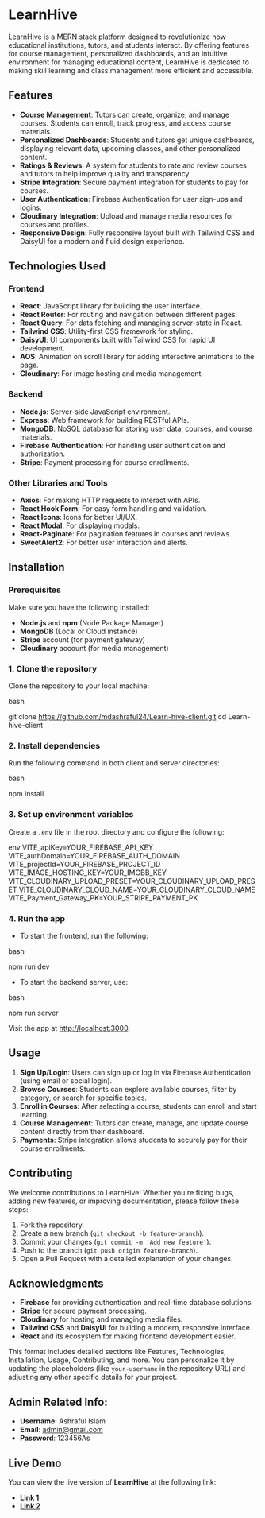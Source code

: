 # LearnHive

LearnHive is a MERN stack platform designed to revolutionize how educational institutions, tutors, and students interact. By offering features for course management, personalized dashboards, and an intuitive environment for managing educational content, LearnHive is dedicated to making skill learning and class management more efficient and accessible.

## Features

- **Course Management**: Tutors can create, organize, and manage courses. Students can enroll, track progress, and access course materials.
- **Personalized Dashboards**: Students and tutors get unique dashboards, displaying relevant data, upcoming classes, and other personalized content.
- **Ratings & Reviews**: A system for students to rate and review courses and tutors to help improve quality and transparency.
- **Stripe Integration**: Secure payment integration for students to pay for courses.
- **User Authentication**: Firebase Authentication for user sign-ups and logins.
- **Cloudinary Integration**: Upload and manage media resources for courses and profiles.
- **Responsive Design**: Fully responsive layout built with Tailwind CSS and DaisyUI for a modern and fluid design experience.

## Technologies Used

### Frontend
- **React**: JavaScript library for building the user interface.
- **React Router**: For routing and navigation between different pages.
- **React Query**: For data fetching and managing server-state in React.
- **Tailwind CSS**: Utility-first CSS framework for styling.
- **DaisyUI**: UI components built with Tailwind CSS for rapid UI development.
- **AOS**: Animation on scroll library for adding interactive animations to the page.
- **Cloudinary**: For image hosting and media management.

### Backend
- **Node.js**: Server-side JavaScript environment.
- **Express**: Web framework for building RESTful APIs.
- **MongoDB**: NoSQL database for storing user data, courses, and course materials.
- **Firebase Authentication**: For handling user authentication and authorization.
- **Stripe**: Payment processing for course enrollments.

### Other Libraries and Tools
- **Axios**: For making HTTP requests to interact with APIs.
- **React Hook Form**: For easy form handling and validation.
- **React Icons**: Icons for better UI/UX.
- **React Modal**: For displaying modals.
- **React-Paginate**: For pagination features in courses and reviews.
- **SweetAlert2**: For better user interaction and alerts.

## Installation

### Prerequisites
Make sure you have the following installed:
- **Node.js** and **npm** (Node Package Manager)
- **MongoDB** (Local or Cloud instance)
- **Stripe** account (for payment gateway)
- **Cloudinary** account (for media management)

### 1. Clone the repository
Clone the repository to your local machine:

bash

git clone https://github.com/mdashraful24/Learn-hive-client.git
cd Learn-hive-client

### 2. Install dependencies
Run the following command in both client and server directories:

bash

npm install

### 3. Set up environment variables
Create a `.env` file in the root directory and configure the following:

env
VITE_apiKey=YOUR_FIREBASE_API_KEY
VITE_authDomain=YOUR_FIREBASE_AUTH_DOMAIN
VITE_projectId=YOUR_FIREBASE_PROJECT_ID
VITE_IMAGE_HOSTING_KEY=YOUR_IMGBB_KEY
VITE_CLOUDINARY_UPLOAD_PRESET=YOUR_CLOUDINARY_UPLOAD_PRESET
VITE_CLOUDINARY_CLOUD_NAME=YOUR_CLOUDINARY_CLOUD_NAME
VITE_Payment_Gateway_PK=YOUR_STRIPE_PAYMENT_PK

### 4. Run the app
- To start the frontend, run the following:

bash

npm run dev

- To start the backend server, use:

bash

npm run server

Visit the app at [http://localhost:3000](http://localhost:3000).

## Usage

1. **Sign Up/Login**: Users can sign up or log in via Firebase Authentication (using email or social login).
2. **Browse Courses**: Students can explore available courses, filter by category, or search for specific topics.
3. **Enroll in Courses**: After selecting a course, students can enroll and start learning.
4. **Course Management**: Tutors can create, manage, and update course content directly from their dashboard.
5. **Payments**: Stripe integration allows students to securely pay for their course enrollments.

## Contributing

We welcome contributions to LearnHive! Whether you're fixing bugs, adding new features, or improving documentation, please follow these steps:

1. Fork the repository.
2. Create a new branch (`git checkout -b feature-branch`).
3. Commit your changes (`git commit -m 'Add new feature'`).
4. Push to the branch (`git push origin feature-branch`).
5. Open a Pull Request with a detailed explanation of your changes.

## Acknowledgments

- **Firebase** for providing authentication and real-time database solutions.
- **Stripe** for secure payment processing.
- **Cloudinary** for hosting and managing media files.
- **Tailwind CSS** and **DaisyUI** for building a modern, responsive interface.
- **React** and its ecosystem for making frontend development easier.

This format includes detailed sections like Features, Technologies, Installation, Usage, Contributing, and more. You can personalize it by updating the placeholders (like `your-username` in the repository URL) and adjusting any other specific details for your project.

## Admin Related Info:

  - **Username**: Ashraful Islam
  - **Email**: admin@gmail.com
  - **Password**: 123456As

## Live Demo

You can view the live version of **LearnHive** at the following link:

- **[Link 1](https://learnhive-4ed81.web.app/)**
- **[Link 2](https://learnhive-4ed81.firebaseapp.com/)**
